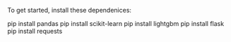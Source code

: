 To get started, install these dependenices:

pip install pandas
pip install scikit-learn
pip install lightgbm
pip install flask
pip install requests